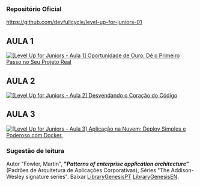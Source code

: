 ### Repositório Oficial
https://github.com/devfullcycle/level-up-for-juniors-01
## AULA 1

[![[Level Up for Juniors - Aula 1] Oportunidade de Ouro: Dê o Primeiro Passo no Seu Projeto Real](https://img.youtube.com/vi/-md3sRIHZ6I/0.jpg
)](https://www.youtube.com/watch?v=-md3sRIHZ6I)

## AULA 2

[![[Level Up for Juniors - Aula 2] Desvendando o Coração do Código](https://img.youtube.com/vi/1qo1uNIJ7hY/0.jpg
)](https://www.youtube.com/watch?v=1qo1uNIJ7hY)

## AULA 3

[![[Level Up for Juniors - Aula 3] Aplicação na Nuvem: Deploy Simples e Poderoso com Docker.](https://img.youtube.com/vi/Hayn0m8-rDI/0.jpg
)](https://www.youtube.com/watch?v=Hayn0m8-rDI)

### Sugestão de leitura

Autor "Fowler, Martin", **"_Patterns of enterprise application architecture_"** (Padrões de Arquitetura de Aplicações Corporativas), Séries "The Addison-Wesley signature series". Baixar [LibraryGenesisPT](https://libgen.is/search.php?req=Padr%C3%B5es+de+Arquitetura+de+Aplica%C3%A7%C3%B5es+Corporativas&open=0&res=25&view=simple&phrase=1&column=def) [LibraryGenesisEN](https://libgen.is/search.php?req=patterns+of+enterprise+application+architecture&open=0&res=25&view=simple&phrase=1&column=def).
